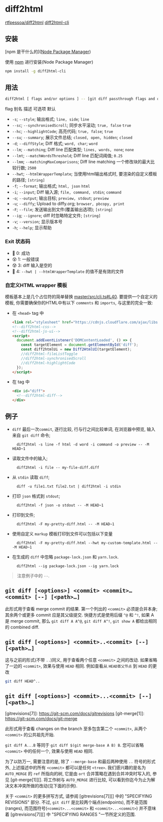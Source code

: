 # diff2html

[rtfpessoa/diff2html](https://github.com/rtfpessoa/diff2html#distributions)
[diff2html-cli](https://www.npmjs.com/package/diff2html-cli)

## 安装

[npm]: https://docs.npmjs.com/downloading-and-installing-node-js-and-npm

[npm 是干什么的]([Node Package Manager](https://zhuanlan.zhihu.com/p/24357770))

使用 [npm][] 进行安装(Node Package Manager)

```bash
npm install -g diff2html-cli
```

## 用法

```bash
diff2html [ flags and/or options ] -- [git diff passthrough flags and options]
```

flag    别名     描述     可选项     默认

+ `-s`;     `--style`;      输出格式;     `line, side`;     `line`
+ `--sc`;       `--synchronisedScroll`;     同步水平滚动;    `true, false`     `true`
+ `--hc`;       `--highlightCode`;      高亮代码;     `true, false`;     `true`
+ `--su`;       `--summary`;        展示文件总结;     `closed, open, hidden`;     `closed`
+ `-d`;     `--diffStyle`;      Diff 格式;     `word, char`;     `word`
+ `--lm`;       `--matching`;       Diff line 匹配类型;     `lines, words, none`;     `none`
+ `--lmt`;      `--matchWordsThreshold`;        Diff line 匹配词阈值;         `0.25`
+ `--lmm`;      `--matchingMaxComparisons`;     Diff line matching 一个修改块的最大比较行数;    `2500`
+ `--hwt`;      `--htmlWrapperTemplate`;        当使用html输出格式时, 要渲染的自定义模板的路径;     `[string]`
+ `-f`;     `--format`;     输出格式;     `html, json`     `html`
+ `-i`;     `--input`;      Diff 输入源;    `file, command, stdin`;     `command`
+ `-o`;     `--output`;     输出目标;     `preview, stdout`;     `preview`
+ `-u`;     `--diffy`;      Upload to diffy.org;     `browser, pbcopy, print`
+ `-F`;     `--file`;       发送输出到文件(覆盖输出选项);     `[string]`
+ `--ig`;       `--ignore`;     diff 时忽略特定文件;     `[string]`
+ `-v`;     `--version`;        显示版本号
+ `-h`;     `--help`;       显示帮助

### Exit 状态码

+ 🎉 0: 成功
+ 😵 1: 一般错误
+ 😰 3: diff 输入是空的
+ 👮 4: `--hwt | --htmlWrapperTemplate` 的值不是有效的文件

### 自定义HTML wrapper 模板

模板基本上是几个占位符的简单替换 [master/src/cli.ts#L40](https://github.com/rtfpessoa/diff2html-cli/blob/master/src/cli.ts#L40).
要提供一个自定义的模板, 你需要确保你的HTML中有以下 `comments` 和 `imports`, 与这里的完全一致:

+ 在 `<head>` tag 中

    ```html
    <link rel="stylesheet" href="https://cdnjs.cloudflare.com/ajax/libs/highlight.js/9.9.0/styles/github.min.css" />
    <!--diff2html-css-->
    <!--diff2html-js-ui-->
    <script>
      document.addEventListener('DOMContentLoaded', () => {
        const targetElement = document.getElementById('diff');
        const diff2htmlUi = new Diff2HtmlUI(targetElement);
        //diff2html-fileListToggle
        //diff2html-synchronisedScroll
        //diff2html-highlightCode
      });
    </script>
    ```

+ 在 <body> tag 中

    ```html
    <div id="diff">
      <!--diff2html-diff-->
    </div>
    ```

## 例子

+ `diff` 最后一次`commit`, 逐行比较, 行与行之间比较单词, 在浏览器中预览, 输入来自 `git diff` 命令;

        diff2html -s line -f html -d word -i command -o preview -- -M HEAD~1

+ 读取文件中的输入;

        diff2html -i file -- my-file-diff.diff

+ 从 `stdin` 读取 `diff`;

        diff -u file1.txt file2.txt | diff2html -i stdin

+ 打印 `json` 格式到 `stdout`;

        diff2html -f json -o stdout -- -M HEAD~1

+ 打印到文件;

        diff2html -F my-pretty-diff.html -- -M HEAD~1

+ 使用自定义 `markup` 模板打印到文件可以包括以下变量

        diff2html -F my-pretty-diff.html --hwt my-custom-template.html -- -M HEAD~1

+ 在生成的 `diff` 中忽略 `package-lock.json` 和 `yarn.lock`.

        diff2html --ig package-lock.json --ig yarn.lock

>注意例子中的 `--`.

## `git diff [<options>] <commit> <commit>…​ <commit> [--] [<path>…​]`

此形式用于查看 merge commit 的结果.
第一个列出的 `<commit>` 必须是合并本身;
其余两个或更多 commit 应是其父级提交.
快捷方式是使用后缀 `^@` 和 `^!`,
如果 A 是 merge commit, 那么 `git diff A A^@`, `git diff A^!`, `git show A`
都给出相同的 combined diff.

## `git diff [<options>] <commit>..<commit> [--] [<path>…​]`

这与之前的形式(不带 `..`)同义,
用于查看两个任意 `<commit>` 之间的改动.
如果省略了一边的 `<commit>`, 效果与使用 `HEAD` 相同. 
例如查看从 `HEAD首父节点` 到 `HEAD` 的更改

```bash
git diff HEAD^..
```

## `git diff [<options>] <commit>...<commit> [--] [<path>…​]`

[gitrevisions[7]]: https://git-scm.com/docs/gitrevisions
[git-merge[1]]: https://git-scm.com/docs/git-merge

此形式用于查看 changes on the branch 至多包含第二个 `<commit>`, 从两个 `<commit>` 的公共祖先开始.

`git diff A...B` 等同于 `git diff $(git merge-base A B) B`.
您可以省略 `<commit>` 中的任何一个, 效果与使用 `HEAD` 相同.

为了以防万一, 需要注意的是, 除了 `--merge-base` 和最后两种使用 `..` 符号的形式外,
上述描述中的所有 `<commit>` 都可以是任何 `<tree>`.
我们感兴趣的是名为 `AUTO_MERGE` 的 `ref` 所指向的树,
它是由 `ort` 合并策略在遇到合并冲突时写入的, 参见 [git-merge[1]][].
将工作树与 `AUTO_MERGE` 进行比较,
可以看到你迄今为止为解决文本冲突所做的改动(见下面的示例).

关于 `<commit>` 的更多拼写方式,
请参阅 [gitrevisions[7]][] 中的 "SPECIFYING REVISIONS" 部分.
不过, `git diff` 是比较两个端点(endpoints), 而不是范围(ranges),
而范围符号(`<commit>...<commit>` 和 `<commit>...<commit>`)
并不意味着 [gitrevisions[7]][] 中 "SPECIFYING RANGES "一节所定义的范围.
